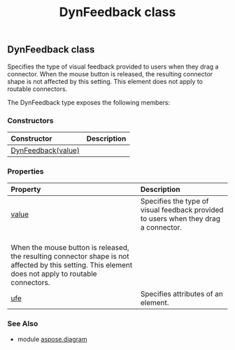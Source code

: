 ﻿---
title: DynFeedback class
second_title: Aspose.Diagram for Python via .NET API References
description: 
type: docs
weight: 700
url: /python-net/aspose.diagram/dynfeedback/
is_root: false
---

## DynFeedback class

Specifies the type of visual feedback provided to users when they drag a connector.
When the mouse button is released, the resulting connector shape is not affected by this setting. This element does not apply to routable connectors.



The DynFeedback type exposes the following members:

### Constructors
| Constructor | Description |
| :- | :- |
| [DynFeedback(value)](/diagram/python-net/aspose.diagram/dynfeedback/__init__/#DynFeedbackValue) |  |


### Properties
| Property | Description |
| :- | :- |
| [value](/diagram/python-net/aspose.diagram/dynfeedback/value) | Specifies the type of visual feedback provided to users when they drag a connector.<br/>When the mouse button is released, the resulting connector shape is not affected by this setting. This element does not apply to routable connectors. |
| [ufe](/diagram/python-net/aspose.diagram/dynfeedback/ufe) | Specifies attributes of an element. |


### See Also

* module [aspose.diagram](../)
